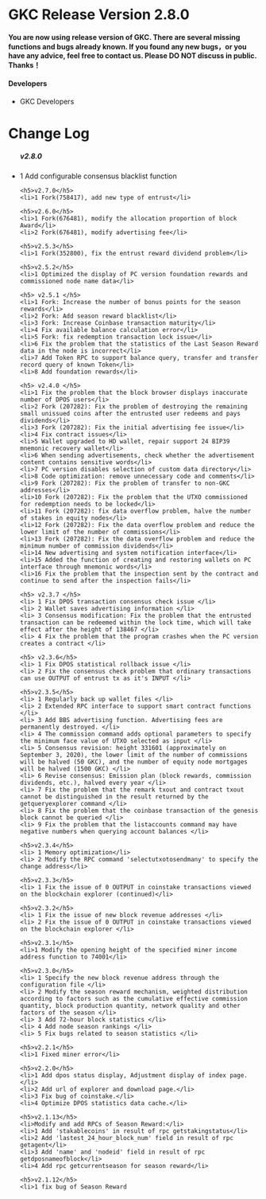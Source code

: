 <h1>GKC Release Version 2.8.0</h1>

<h4>You are now using release version of GKC. There are several missing functions and bugs already known. If you found any new bugs，or you have any advice, feel free to contact us. Please DO NOT discuss in public. Thanks！</h4>


<h4>Developers</h4>
<ul>
	<li>GKC Developers</li>
</ul>

<h1>Change Log</h1>

<ul>
	<h5>v2.8.0</h5>
	<li>1 Add configurable consensus blacklist function</li>

	<h5>v2.7.0</h5>
	<li>1 Fork(758417), add new type of entrust</li>

	<h5>v2.6.0</h5>
	<li>1 Fork(676481), modify the allocation proportion of block Award</li>
	<li>2 Fork(676481), modify advertising fee</li>

	<h5>v2.5.3</h5>
	<li>1 Fork(352800), fix the entrust reward dividend problem</li>

	<h5>v2.5.2</h5>
	<li>1 Optimized the display of PC version foundation rewards and commissioned node name data</li>

	<h5> v2.5.1 </h5>
	<li>1 Fork: Increase the number of bonus points for the season rewards</li>
	<li>2 Fork: Add season reward blacklist</li>
	<li>3 Fork: Increase Coinbase transaction maturity</li>
	<li>4 Fix available balance calculation error</li>
	<li>5 Fork: fix redemption transaction lock issue</li>
	<li>6 Fix the problem that the statistics of the Last Season Reward data in the node is incorrect</li>
	<li>7 Add Token RPC to support balance query, transfer and transfer record query of known Token</li>
	<li>8 Add foundation rewards</li>

	<h5> v2.4.0 </h5>
	<li>1 Fix the problem that the block browser displays inaccurate number of DPOS users</li>
	<li>2 Fork (207282): Fix the problem of destroying the remaining small unissued coins after the entrusted user redeems and pays dividends</li>
	<li>3 Fork (207282): Fix the initial advertising fee issue</li>
	<li>4 Fix contract issues</li>
	<li>5 Wallet upgraded to HD wallet, repair support 24 BIP39 mnemonic recovery wallet</li>
	<li>6 When sending advertisements, check whether the advertisement content contains sensitive words</li>
	<li>7 PC version disables selection of custom data directory</li>
	<li>8 Code optimization: remove unnecessary code and comments</li>
	<li>9 Fork (207282): Fix the problem of transfer to non-GKC addresses</li>
	<li>10 Fork (207282): Fix the problem that the UTXO commissioned for redemption needs to be locked</li>
	<li>11 Fork (207282): fix data overflow problem, halve the number of stakes in equity nodes</li>
	<li>12 Fork (207282): Fix the data overflow problem and reduce the lower limit of the number of commissions</li>
	<li>13 Fork (207282): Fix the data overflow problem and reduce the minimum number of commission dividends</li>
	<li>14 New advertising and system notification interface</li>
	<li>15 Added the function of creating and restoring wallets on PC interface through mnemonic words</li>
	<li>16 Fix the problem that the inspection sent by the contract and continue to send after the inspection fails</li>

	<h5> v2.3.7 </h5>
	<li> 1 Fix DPOS transaction consensus check issue </li>
	<li> 2 Wallet saves advertising information </li>
	<li> 3 Consensus modification: Fix the problem that the entrusted transaction can be redeemed within the lock time, which will take effect after the height of 138467 </li>
	<li> 4 Fix the problem that the program crashes when the PC version creates a contract </li>

	<h5> v2.3.6</h5>
	<li> 1 Fix DPOS statistical rollback issue </li>
	<li> 2 Fix the consensus check problem that ordinary transactions can use OUTPUT of entrust tx as it's INPUT </li>

	<h5>v2.3.5</h5>
	<li> 1 Regularly back up wallet files </li>
	<li> 2 Extended RPC interface to support smart contract functions </li>
	<li> 3 Add BBS advertising function. Advertising fees are permanently destroyed. </li>
	<li> 4 The commission command adds optional parameters to specify the minimum face value of UTXO selected as input </li>
	<li> 5 Consensus revision: height 331601 (approximately on September 3, 2020), the lower limit of the number of commissions will be halved (50 GKC), and the number of equity node mortgages will be halved (1500 GKC) </li>
	<li> 6 Revise consensus: Emission plan (block rewards, commission dividends, etc.), halved every year </li>
	<li> 7 Fix the problem that the remark txout and contract txout cannot be distinguished in the result returned by the getqueryexplorer command </li>
	<li> 8 Fix the problem that the coinbase transaction of the genesis block cannot be queried </li>
	<li> 9 Fix the problem that the listaccounts command may have negative numbers when querying account balances </li>

	<h5>v2.3.4</h5>
	<li> 1 Memory optimization</li>
	<li> 2 Modify the RPC command 'selectutxotosendmany' to specify the change address</li>
	
	<h5>v2.3.3</h5>
	<li> 1 Fix the issue of 0 OUTPUT in coinstake transactions viewed on the blockchain explorer (continued)</li>

	<h5>v2.3.2</h5>
	<li> 1 Fix the issue of new block revenue addresses </li>
	<li> 2 Fix the issue of 0 OUTPUT in coinstake transactions viewed on the blockchain explorer </li>

	<h5>v2.3.1</h5>
	<li>1 Modify the opening height of the specified miner income address function to 74001</li>

	<h5>v2.3.0</h5>
	<li> 1 Specify the new block revenue address through the configuration file </li>
	<li> 2 Modify the season reward mechanism, weighted distribution according to factors such as the cumulative effective commission quantity, block production quantity, network quality and other factors of the season </li>
	<li> 3 Add 72-hour block statistics </li>
	<li> 4 Add node season rankings </li>
	<li> 5 Fix bugs related to season statistics </li>

	<h5>v2.2.1</h5>
	<li>1 Fixed miner error</li>

	<h5>v2.2.0</h5>
	<li>1 Add dpos status display, Adjustment display of index page.</li>
	<li>2 Add url of explorer and download page.</li>
	<li>3 Fix bug of coinstake.</li>
	<li>4 Optimize DPOS statistics data cache.</li>

	<h5>v2.1.13</h5>
	<li>Modify and add RPCs of Season Reward:</li>
	<li>1 Add 'stakablecoins' in result of rpc getstakingstatus</li>
	<li>2 Add 'lastest_24_hour_block_num' field in result of rpc getagent</li>
	<li>3 Add 'name' and 'nodeid' field in result of rpc getdposnameofblock</li>
	<li>4 Add rpc getcurrentseason for season reward</li>

	<h5>v2.1.12</h5>
	<li>1 fix bug of Season Reward
</ul>
